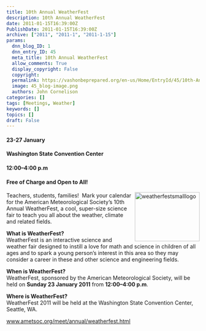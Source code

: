 ```yaml
---
title: 10th Annual WeatherFest
description: 10th Annual WeatherFest
date: 2011-01-15T16:39:00Z
PublishDate: 2011-01-15T16:39:00Z
archive: ["2011", "2011-1", "2011-1-15"]
params:
  dnn_blog_ID: 1
  dnn_entry_ID: 45
  meta_title: 10th Annual WeatherFest
  allow_comments: True
  display_copyright: False
  copyright:
  permalink: https://vashonbeprepared.org/en-us/Home/EntryId/45/10th-Annual-WeatherFest
  image: 45_blog-image.png
  authors: John Cornelison
categories: []
tags: [Meetings, Weather]
keywords: []
topics: []
draft: False
---
```


<h4><strong>23-27 January</strong></h4>
<p><strong>
<h4><strong>Washington State Convention Center</strong></h4>
</strong></p>
<h4><strong>12:00–4:00 p.m</strong></h4>
<h4><strong>Free of Charge and Open to All!</strong></h4>
<p><a href="./images/45/WLW-10thAnnualWeatherFest_797F-weatherfestsmalllogo_2.gif"><img title="weatherfestsmalllogo" border="0" alt="weatherfestsmalllogo" align="right" width="169" height="128" style="border-bottom: 0px; border-left: 0px; margin: 0px 0px 5px 5px; display: inline; border-top: 0px; border-right: 0px" src="./images/45/WLW-10thAnnualWeatherFest_797F-weatherfestsmalllogo_thumb.gif" /></a> Teachers, students, families!&#160; Mark your calendar for the American Meteorological Society’s 10th Annual WeatherFest, a cool, super-size science fair to teach you all about the weather, climate and related fields.</p>
<p><strong>What is WeatherFest?</strong> <br />
WeatherFest is an interactive science and weather fair designed to instill a love for math and science in children of all ages and to spark a young person’s interest in this area so they may consider a career in these and other science and engineering fields.</p>
<p><strong>When is WeatherFest?</strong> <br />
WeatherFest, sponsored by the American Meteorological Society, will be held on <strong>Sunday 23 January 2011</strong> from <strong>12:00–4:00 p.m</strong>.</p>
<p><strong>Where is WeatherFest?</strong> <br />
WeatherFest 2011 will be held at the Washington State Convention Center, Seattle, WA.</p>
<p><a title="http://www.ametsoc.org/meet/annual/weatherfest.html" href="http://www.ametsoc.org/meet/annual/weatherfest.html">www.ametsoc.org/meet/annual/weatherfest.html</a></p>

